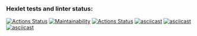 ### Hexlet tests and linter status:
[![Actions Status](https://github.com/DinarW/frontend-project-lvl1/workflows/hexlet-check/badge.svg)](https://github.com/DinarW/frontend-project-lvl1/actions)
[![Maintainability](https://api.codeclimate.com/v1/badges/a99a88d28ad37a79dbf6/maintainability)](https://codeclimate.com/github/codeclimate/codeclimate/maintainability)
[![Actions Status](https://github.com/DinarW/frontend-project-lvl1/workflows/github-action/badge.svg)](https://github.com/DinarW/frontend-project-lvl1/actions)
[![asciicast](https://asciinema.org/a/ETXN83zgVCwlX7NQx5OfjCyBR.svg)](https://asciinema.org/a/ETXN83zgVCwlX7NQx5OfjCyBR)
[![asciicast](https://asciinema.org/a/NCDlX1YSh9VI9blfW54GOUrqW.svg)](https://asciinema.org/a/NCDlX1YSh9VI9blfW54GOUrqW)
[![asciicast](https://asciinema.org/a/pIICtGdbiFf0KNRY2cCdYYsdy.svg)](https://asciinema.org/a/pIICtGdbiFf0KNRY2cCdYYsdy)